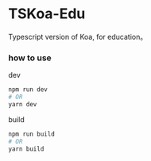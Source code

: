 # TSKoa-Edu

Typescript version of Koa, for education。


### how to use

dev
```bash
npm run dev
# OR
yarn dev
```

build
```bash
npm run build
# OR
yarn build
```
